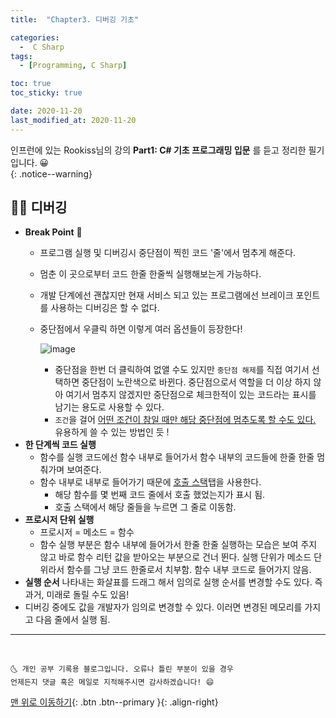```yaml
---
title:  "Chapter3. 디버깅 기초" 

categories:
  -  C Sharp
tags:
  - [Programming, C Sharp]

toc: true
toc_sticky: true

date: 2020-11-20
last_modified_at: 2020-11-20
---
```


인프런에 있는 Rookiss님의 강의 **Part1: C# 기초 프로그래밍 입문** 를 듣고 정리한 필기입니다. 😀  
{: .notice--warning}
 

## 👱‍♀️ 디버깅

- **Break Point** 🔴
  - 프로그램 실행 및 디버깅시 중단점이 찍힌 코드 '줄'에서 멈추게 해준다.
  - 멈춘 이 곳으로부터 코드 한줄 한줄씩 실행해보는게 가능하다.
  - 개발 단계에선 괜찮지만 현재 서비스 되고 있는 프로그램에선 브레이크 포인트를 사용하는 디버깅은 할 수 없다. 
  - 중단점에서 우클릭 하면 이렇게 여러 옵션들이 등장한다! 

    ![image](https://user-images.githubusercontent.com/42318591/99794880-332e4780-2b6e-11eb-8b4b-1379c7cb9dc0.png)
    
    - 중단점을 한번 더 클릭하여 없앨 수도 있지만 `중단점 해제`를 직접 여기서 선택하면 중단점이 노란색으로 바뀐다. 중단점으로서 역할을 더 이상 하지 않아 여기서 멈추지 않겠지만 중단점으로 체크한적이 있는 코드라는 표시를 남기는 용도로 사용할 수 있다.
    - `조건`을 걸어 <u>어떤 조건이 참일 때만 해당 중단점에 멈추도록 할 수도 있다.</u> 유용하게 쓸 수 있는 방법인 듯 !
- **한 단계씩 코드 실행**
  - 함수를 실행 코드에선 함수 내부로 들어가서 함수 내부의 코드들에 한줄 한줄 멈춰가며 보여준다.
  - 함수 내부로 내부로 들어가기 때문에 <u>호출 스택</u>탭을 사용한다.
    - 해당 함수를 몇 번째 코드 줄에서 호출 했었는지가 표시 됨.
    - 호출 스택에서 해당 줄들을 누르면 그 줄로 이동함.
- **프로시저 단위 실행**
  - 프로시저 = 메소드 = 함수
  - 함수 실행 부분은 함수 내부에 들어가서 한줄 한줄 실행하는 모습은 보여 주지 않고 바로 함수 리턴 값을 받아오는 부분으로 건너 뛴다. 실행 단위가 메소드 단위라서 함수를 그냥 코드 한줄로서 치부함. 함수 내부 코드로 들어가지 않음.
- **실행 순서** 나타내는 화살표를 드래그 해서 임의로 실행 순서를 변경할 수도 있다. 즉 과거, 미래로 돌릴 수도 있음!
- 디버깅 중에도 값을 개발자가 임의로 변경할 수 있다. 이러면 변경된 메모리를 가지고 다음 줄에서 실행 됨.


***
<br>

    🌜 개인 공부 기록용 블로그입니다. 오류나 틀린 부분이 있을 경우 
    언제든지 댓글 혹은 메일로 지적해주시면 감사하겠습니다! 😄

[맨 위로 이동하기](#){: .btn .btn--primary }{: .align-right}